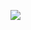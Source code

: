 <p style="align: center"> <img src="https://github.com/mj-isip23/WebApp2---Project/blob/master/screenshots/laravel.png"></p>
